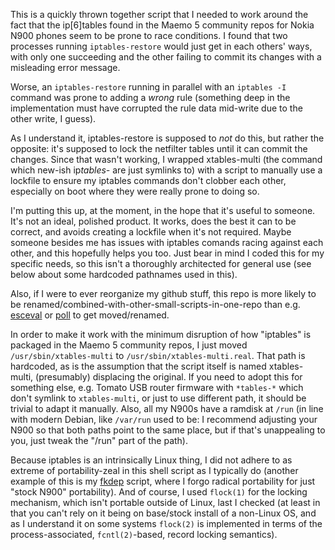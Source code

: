 This is a quickly thrown together script that I needed to work around the fact
that the ip[6]tables found in the Maemo 5 community repos for Nokia N900 phones
seem to be prone to race conditions. I found that two processes running
`iptables-restore` would just get in each others' ways, with only one
succeeding and the other failing to commit its changes with a misleading error
message.

Worse, an `iptables-restore` running in parallel with an `iptables -I` command
was prone to adding a *wrong* rule (something deep in the implementation must
have corrupted the rule data mid-write due to the other write, I guess).

As I understand it, iptables-restore is supposed to _not_ do this, but rather
the opposite: it's supposed to lock the netfilter tables until it can commit
the changes. Since that wasn't working, I wrapped xtables-multi (the command
which new-ish ip*tables-* are just symlinks to) with a script to manually use a
lockfile to ensure my iptables commands don't clobber each other, especially on
boot where they were really prone to doing so.

I'm putting this up, at the moment, in the hope that it's useful to someone.
It's not an ideal, polished product. It works, does the best it can to be
correct, and avoids creating a lockfile when it's not required. Maybe someone
besides me has issues with iptables comands racing against each other, and this
hopefully helps you too. Just bear in mind I coded this for my specific needs,
so this isn't a thoroughly architected for general use (see below about some
hardcoded pathnames used in this).

Also, if I were to ever reorganize my github stuff, this repo is more likely to
be renamed/combined-with-other-small-scripts-in-one-repo than e.g.
[esceval](https://github.com/mentalisttraceur/esceval) or
[poll](https://github.com/mentalisttraceur/poll) to get moved/renamed.

In order to make it work with the minimum disruption of how "iptables" is
packaged in the Maemo 5 community repos, I just moved `/usr/sbin/xtables-multi`
to `/usr/sbin/xtables-multi.real`. That path is hardcoded, as is the assumption
that the script itself is named xtables-multi, (presumably) displacing the
original. If you need to adopt this for something else, e.g. Tomato USB router
firmware with `*tables-*` which don't symlink to `xtables-multi`, or just to use
different path, it should be trivial to adapt it manually. Also, all my N900s
have a ramdisk at `/run` (in line with modern Debian, like `/var/run` used to
be: I recommend adjusting your N900 so that both paths point to the same place,
but if that's unappealing to you, just tweak the "/run" part of the path).

Because iptables is an intrinsically Linux thing, I did not adhere to as
extreme of portability-zeal in this shell script as I typically do (another
example of this is my [fkdep](https://github/mentalisttraceur/fkdep) script,
where I forgo radical portability for just "stock N900" portability). And of
course, I used `flock(1)` for the locking mechanism, which isn't portable
outside of Linux, last I checked (at least in that you can't rely on it being
on base/stock install of a non-Linux OS, and as I understand it on some systems
`flock(2)` is implemented in terms of the process-associated, `fcntl(2)`-based,
record locking semantics).
